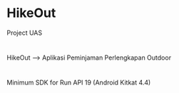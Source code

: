 # HikeOut
Project UAS 
#
HikeOut --> Aplikasi Peminjaman Perlengkapan Outdoor
#
Minimum SDK for Run API 19 (Android Kitkat 4.4)
#
